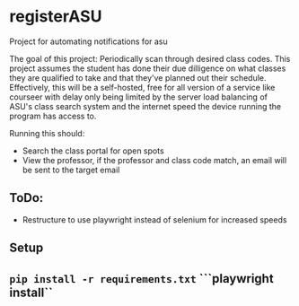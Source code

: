 # registerASU
Project for automating notifications for asu

The goal of this project:
Periodically scan through desired class codes. This project assumes the student has done their due dilligence on what classes they are qualified to take and that they've planned out their schedule. Effectively, this will be a self-hosted, free for all version of a service like courseer with delay only being limited
by the server load balancing of ASU's class search system and the internet speed the device running the program has access to. 

Running this should:
- Search the class portal for open spots
- View the professor, if the professor and class code match, an email will be sent to the target email

## ToDo:
- Restructure to use playwright instead of selenium for increased speeds

## Setup

```pip install -r requirements.txt```
```playwright install``
---